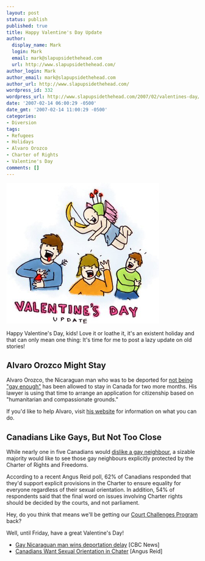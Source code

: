 ```yaml
---
layout: post
status: publish
published: true
title: Happy Valentine's Day Update
author:
  display_name: Mark
  login: Mark
  email: mark@slapupsidethehead.com
  url: http://www.slapupsidethehead.com/
author_login: Mark
author_email: mark@slapupsidethehead.com
author_url: http://www.slapupsidethehead.com/
wordpress_id: 332
wordpress_url: http://www.slapupsidethehead.com/2007/02/valentines-day/
date: '2007-02-14 06:00:29 -0500'
date_gmt: '2007-02-14 11:00:29 -0500'
categories:
- Diversion
tags:
- Refugees
- Holidays
- Alvaro Orozco
- Charter of Rights
- Valentine's Day
comments: []
---
```

![Valentine's Day Update](/wp-content/media/2007/02/valentines-day.jpg)

Happy Valentine's Day, kids! Love it or loathe it, it's an existent holiday and that can only mean one thing: It's time for me to post a lazy update on old stories!

## Alvaro Orozco Might Stay

Alvaro Orozco, the Nicaraguan man who was to be deported for [not being "gay enough"](http://www.slapupsidethehead.com/2007/02/not-gay-enough/) has been allowed to stay in Canada for two more months. His lawyer is using that time to arrange an application for citizenship based on "humanitarian and compassionate grounds."

If you'd like to help Alvaro, visit [his website](http://orangehabitat.com/alvaro/ "Help the kid out, why not?") for information on what you can do.

## Canadians Like Gays, But Not Too Close

While nearly one in five Canadians would [dislike a gay neighbour](http://www.slapupsidethehead.com/2007/02/love-thy-neighbour/ "Love thy neighbour?"), a sizable majority would like to see those gay neighbours explicitly protected by the Charter of Rights and Freedoms.

According to a recent Angus Reid poll, 62% of Canadians responded that they'd support explicit provisions in the Charter to ensure equality for everyone regardless of their sexual orientation. In addition, 54% of respondents said that the final word on issues involving Charter rights should be decided by the courts, and not parliament.

Hey, do you think that means we'll be getting our [Court Challenges Program](http://www.slapupsidethehead.com/2006/09/go-fund-yourself/ "The thing that USED to ensure the government couldn't revoke human rights on a whim") back?

Well, until Friday, have a great Valentine's Day!

- [Gay Nicaraguan man wins deportation delay](http://www.cbc.ca/canada/toronto/story/2007/02/12/orozco-deportation.html) [CBC News]
- [Canadians Want Sexual Orientation in Chater](http://www.angus-reid.com/polls/index.cfm/fuseaction/viewItem/itemID/14717) [Angus Reid]
